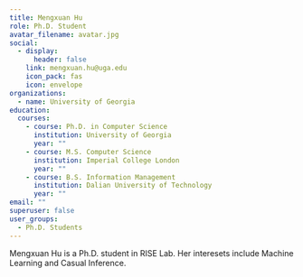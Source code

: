 ```yaml
---
title: Mengxuan Hu
role: Ph.D. Student
avatar_filename: avatar.jpg
social:
  - display:
      header: false
    link: mengxuan.hu@uga.edu
    icon_pack: fas
    icon: envelope
organizations:
  - name: University of Georgia
education:
  courses:
    - course: Ph.D. in Computer Science
      institution: University of Georgia
      year: ""
    - course: M.S. Computer Science
      institution: Imperial College London
      year: ""
    - course: B.S. Information Management
      institution: Dalian University of Technology
      year: ""
email: ""
superuser: false
user_groups:
  - Ph.D. Students
---
```

Mengxuan Hu is a Ph.D. student in RISE Lab. Her interesets include Machine Learning and Casual Inference.